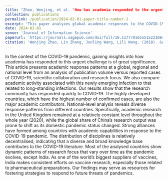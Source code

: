 ```yaml
---
title: "Zhao, Wenjing, et al. "How has academia responded to the urgent needs created by COVID-19? A multi-level global, regional and national analysis." Journal of Information Science 50.1 (2024): 162-188."
collection: publications
permalink: /publication/2024-02-01-paper-title-number-2
excerpt: 'This paper analyzes global academic responses to the COVID-19 pandemic, examining publication patterns, research focus, and scientific collaborations, and highlights the dynamic, country-specific responses and the importance of a diverse knowledge base in addressing pandemic-related challenges.'
date: 2024-02-01
venue: 'Journal of Information Science'
paperurl: 'https://journals.sagepub.com/doi/full/10.1177/01655515221084646'
citation: 'Wenjing Zhao, Lin Zhang, Junling Wang, Lili Wang. (2010). &quot;How has academia responded to the urgent needs created by COVID-19? A multi-level global, regional and national analysis.&quot; <i>JJournal of Information Science.</i>. 50.1 (2024): 162-188.'
---
```


In the context of the COVID-19 pandemic, gaining insights into how academia has responded to this urgent challenge is of great significance. This article presents academic response patterns at a global, regional and national level from an analysis of publication volume versus reported cases of COVID-19, scientific collaboration and research focus. We also compare academic activity associated with this newly emerging infection to that related to long-standing infections. Our results show that the research community has responded quickly to COVID-19. The highly developed countries, which have the highest number of confirmed cases, are also the major academic contributors. National-level analysis reveals diverse response patterns from different countries. Specifically, academic research in the United Kingdom remained at a relatively constant level throughout the whole year (2020), while the global share of China’s research output was prone to shift as its domestic pandemic status changed. Strong alliances have formed among countries with academic capabilities in response to the COVID-19 pandemic. The distribution of disciplines is relatively decentralised, indicating that a diverse and broad knowledge base contributes to the COVID-19 literature. Most of the analysed countries show dynamic patterns of research focus that vary over time as the pandemic evolves, except India. As one of the world’s biggest suppliers of vaccines, India makes consistent efforts on vaccine research, especially those related to pharmaceutical preparations. Our findings may serve as resources for fostering strategies to respond to future threats of pandemics.

